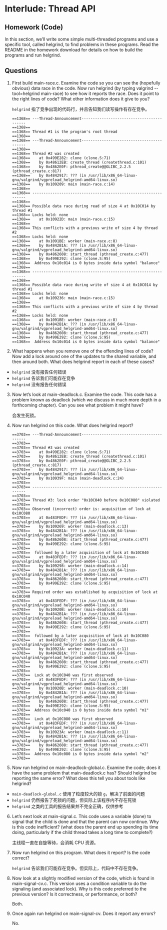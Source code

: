 # Interlude: Thread API

## Homework (Code) 

In this section, we’ll write some simple multi-threaded programs and use a specific tool, called helgrind, to find problems in these programs. Read the README in the homework download for details on how to build the programs and run helgrind. 

## Questions 

1. First build main-race.c. Examine the code so you can see the (hopefully obvious) data race in the code. Now run helgrind (by typing valgrind --tool=helgrind main-race) to see how it reports the race. Does it point to the right lines of code? What other information does it give to you? 

    `helgrind` 指了竞争出现的代码行，并且告知我们读写操作有存在竞争。
    ```
    ==1368== ---Thread-Announcement------------------------------------------
    ==1368==
    ==1368== Thread #1 is the program's root thread
    ==1368==
    ==1368== ---Thread-Announcement------------------------------------------
    ==1368==
    ==1368== Thread #2 was created
    ==1368==    at 0x499E282: clone (clone.S:71)
    ==1368==    by 0x48612EB: create_thread (createthread.c:101)
    ==1368==    by 0x4862E0F: pthread_create@@GLIBC_2.2.5 (pthread_create.c:817)
    ==1368==    by 0x4842917: ??? (in /usr/lib/x86_64-linux-gnu/valgrind/vgpreload_helgrind-amd64-linux.so)
    ==1368==    by 0x109209: main (main-race.c:14)
    ==1368==
    ==1368== ----------------------------------------------------------------
    ==1368==
    ==1368== Possible data race during read of size 4 at 0x10C014 by thread #1
    ==1368== Locks held: none
    ==1368==    at 0x10922D: main (main-race.c:15)
    ==1368==
    ==1368== This conflicts with a previous write of size 4 by thread #2
    ==1368== Locks held: none
    ==1368==    at 0x1091BE: worker (main-race.c:8)
    ==1368==    by 0x4842B1A: ??? (in /usr/lib/x86_64-linux-gnu/valgrind/vgpreload_helgrind-amd64-linux.so)
    ==1368==    by 0x4862608: start_thread (pthread_create.c:477)
    ==1368==    by 0x499E292: clone (clone.S:95)
    ==1368==  Address 0x10c014 is 0 bytes inside data symbol "balance"
    ==1368==
    ==1368== ----------------------------------------------------------------
    ==1368==
    ==1368== Possible data race during write of size 4 at 0x10C014 by thread #1
    ==1368== Locks held: none
    ==1368==    at 0x109236: main (main-race.c:15)
    ==1368==
    ==1368== This conflicts with a previous write of size 4 by thread #2
    ==1368== Locks held: none
    ==1368==    at 0x1091BE: worker (main-race.c:8)
    ==1368==    by 0x4842B1A: ??? (in /usr/lib/x86_64-linux-gnu/valgrind/vgpreload_helgrind-amd64-linux.so)
    ==1368==    by 0x4862608: start_thread (pthread_create.c:477)
    ==1368==    by 0x499E292: clone (clone.S:95)
    ==1368==  Address 0x10c014 is 0 bytes inside data symbol "balance"
    ```

2. What happens when you remove one of the offending lines of code? Now add a lock around one of the updates to the shared variable, and then around both. What does helgrind report in each of these cases? 

* `helgrind` 没有报告任何错误
* `helgrind` 告诉我们可能存在竞争
* `helgrind` 没有报告任何错误

3. Now let’s look at main-deadlock.c. Examine the code. This code has a problem known as deadlock (which we discuss in much more depth in a forthcoming chapter). Can you see what problem it might have? 

    会发生死锁。

4. Now run helgrind on this code. What does helgrind report? 

   ```
   ==3703== ---Thread-Announcement------------------------------------------
   ==3703==
   ==3703== Thread #3 was created
   ==3703==    at 0x499E282: clone (clone.S:71)
   ==3703==    by 0x48612EB: create_thread (createthread.c:101)
   ==3703==    by 0x4862E0F: pthread_create@@GLIBC_2.2.5 (pthread_create.c:817)
   ==3703==    by 0x4842917: ??? (in /usr/lib/x86_64-linux-gnu/valgrind/vgpreload_helgrind-amd64-linux.so)
   ==3703==    by 0x10939F: main (main-deadlock.c:24)
   ==3703==
   ==3703== ----------------------------------------------------------------
   ==3703==
   ==3703== Thread #3: lock order "0x10C040 before 0x10C080" violated
   ==3703==
   ==3703== Observed (incorrect) order is: acquisition of lock at 0x10C080
   ==3703==    at 0x483FEDF: ??? (in /usr/lib/x86_64-linux-gnu/valgrind/vgpreload_helgrind-amd64-linux.so)
   ==3703==    by 0x109269: worker (main-deadlock.c:13)
   ==3703==    by 0x4842B1A: ??? (in /usr/lib/x86_64-linux-gnu/valgrind/vgpreload_helgrind-amd64-linux.so)
   ==3703==    by 0x4862608: start_thread (pthread_create.c:477)
   ==3703==    by 0x499E292: clone (clone.S:95)
   ==3703==
   ==3703==  followed by a later acquisition of lock at 0x10C040
   ==3703==    at 0x483FEDF: ??? (in /usr/lib/x86_64-linux-gnu/valgrind/vgpreload_helgrind-amd64-linux.so)
   ==3703==    by 0x109298: worker (main-deadlock.c:14)
   ==3703==    by 0x4842B1A: ??? (in /usr/lib/x86_64-linux-gnu/valgrind/vgpreload_helgrind-amd64-linux.so)
   ==3703==    by 0x4862608: start_thread (pthread_create.c:477)
   ==3703==    by 0x499E292: clone (clone.S:95)
   ==3703==
   ==3703== Required order was established by acquisition of lock at 0x10C040
   ==3703==    at 0x483FEDF: ??? (in /usr/lib/x86_64-linux-gnu/valgrind/vgpreload_helgrind-amd64-linux.so)
   ==3703==    by 0x10920B: worker (main-deadlock.c:10)
   ==3703==    by 0x4842B1A: ??? (in /usr/lib/x86_64-linux-gnu/valgrind/vgpreload_helgrind-amd64-linux.so)
   ==3703==    by 0x4862608: start_thread (pthread_create.c:477)
   ==3703==    by 0x499E292: clone (clone.S:95)
   ==3703==
   ==3703==  followed by a later acquisition of lock at 0x10C080
   ==3703==    at 0x483FEDF: ??? (in /usr/lib/x86_64-linux-gnu/valgrind/vgpreload_helgrind-amd64-linux.so)
   ==3703==    by 0x10923A: worker (main-deadlock.c:11)
   ==3703==    by 0x4842B1A: ??? (in /usr/lib/x86_64-linux-gnu/valgrind/vgpreload_helgrind-amd64-linux.so)
   ==3703==    by 0x4862608: start_thread (pthread_create.c:477)
   ==3703==    by 0x499E292: clone (clone.S:95)
   ==3703==
   ==3703==  Lock at 0x10C040 was first observed
   ==3703==    at 0x483FEDF: ??? (in /usr/lib/x86_64-linux-gnu/valgrind/vgpreload_helgrind-amd64-linux.so)
   ==3703==    by 0x10920B: worker (main-deadlock.c:10)
   ==3703==    by 0x4842B1A: ??? (in /usr/lib/x86_64-linux-gnu/valgrind/vgpreload_helgrind-amd64-linux.so)
   ==3703==    by 0x4862608: start_thread (pthread_create.c:477)
   ==3703==    by 0x499E292: clone (clone.S:95)
   ==3703==  Address 0x10c040 is 0 bytes inside data symbol "m1"
   ==3703==
   ==3703==  Lock at 0x10C080 was first observed
   ==3703==    at 0x483FEDF: ??? (in /usr/lib/x86_64-linux-gnu/valgrind/vgpreload_helgrind-amd64-linux.so)
   ==3703==    by 0x10923A: worker (main-deadlock.c:11)
   ==3703==    by 0x4842B1A: ??? (in /usr/lib/x86_64-linux-gnu/valgrind/vgpreload_helgrind-amd64-linux.so)
   ==3703==    by 0x4862608: start_thread (pthread_create.c:477)
   ==3703==    by 0x499E292: clone (clone.S:95)
   ==3703==  Address 0x10c080 is 0 bytes inside data symbol "m2"
   ==3703==
   ```

5. Now run helgrind on main-deadlock-global.c. Examine the code; does it have the same problem that main-deadlock.c has? Should helgrind be reporting the same error? What does this tell you about tools like helgrind? 

* `main-deadlock-global.c` 使用了粒度较大的锁 `g`，解决了前面的问题
* `helgrind` 仍然报告了死锁的问题，但实际上该程序内不存在死锁
* `helgrind` 之类的工具的报告结果并不完全正确，仅供参考

6. Let’s next look at main-signal.c. This code uses a variable (done) to signal that the child is done and that the parent can now continue. Why is this code inefficient? (what does the parent end up spending its time doing, particularly if the child thread takes a long time to complete?) 

   主线程一直在自旋等待，会消耗 CPU 资源。

7. Now run helgrind on this program. What does it report? Is the code correct? 

   `helgrind` 告诉我们可能存在竞争。但实际上，代码中不存在竞争。

8. Now look at a slightly modified version of the code, which is found in main-signal-cv.c. This version uses a condition variable to do the signaling (and associated lock). Why is this code preferred to the previous version? Is it correctness, or performance, or both? 

   Both.

9. Once again run helgrind on main-signal-cv. Does it report any errors?

   No.